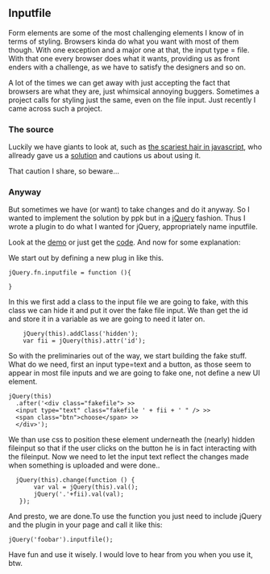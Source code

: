 <article><h2>Inputfile</h2>	<p>Form elements are some of the most challenging elements I know of in terms of styling. Browsers kinda do what you want with most of them though. With one exception and a major one at that, the input type = file. With that one every browser does what it wants, providing us as front enders with a challenge, as we have to satisfy the designers and so on.</p><p>A lot of the times we can get away with just accepting the fact that browsers are what they are, just whimsical annoying buggers. Sometimes a project calls for styling just the same, even on the file input. Just recently I came across such a project.</p><h3>The source</h3><p>Luckily we have giants to look at, such as <a href="http://quirksmode.org" title="ppk" rel="met friend">the scariest hair in javascript</a>, who allready gave us a <a href="http://www.quirksmode.org/dom/inputfile.html">solution</a> and cautions us about using it.</p><p>That caution I share, so beware...</p><h3>Anyway</h3><p>But sometimes we have (or want) to take changes and do it anyway. So I wanted to implement the solution by ppk but in a <a href="http://jquery.com">jQuery</a> fashion. Thus I wrote a plugin to  do what I wanted for jQuery, appropriately name inputfile.</p><p>Look at the <a href="http://www.wnas.nl/demo/inputfile/">demo</a> or just get the <a href="http://www.wnas.nl/js/plugins/inputfile/inputfile.js">code</a>. And now for some explanation:</p><p>We start out by defining a new plug in like this.</p><pre><code>jQuery.fn.inputfile = function (){<br><br>}</code></pre><p>In this we first add a class to the input file we are going to fake, with this class we can hide it and put it over the fake file input. We than get the id and store it in a variable as we are going to need it later on.</p><pre><code>	jQuery(this).addClass('hidden');<br>	var fii = jQuery(this).attr('id');</code></pre><p>So with the preliminaries  out of the way, we start building the fake stuff. What do we need, first an input type=text and a button, as those seem to appear in most file inputs and we are going to fake one, not define a new UI element.</p><pre><code>jQuery(this)<br>  .after('&#60;div class="fakefile"&#62; >><br />  &#60;input type="text" class="fakefile ' + fii + ' " /&#62; >><br />  &#60;span class="btn"&#62;choose&#60;/span&#62; >><br />  &#60;/div&#62;');</code></pre><p>We than use css to position these element underneath the (nearly) hidden fileinput so that if the user clicks on the button he is in fact interacting with the fileinput. Now we need to let the input text reflect the changes made when something is uploaded and were done..</p><pre><code>	jQuery(this).change(function () {<br>		var val = jQuery(this).val();<br>		jQuery('.'+fii).val(val);<br>	});</code></pre><p>And presto, we are done.To use the function you just need to include jQuery and the plugin in your page and call it like this:</p><pre><code>jQuery('foobar').inputfile();</code></pre><p>Have fun and use it wisely. I would love to hear from you when you use it, btw.</p>		</article>